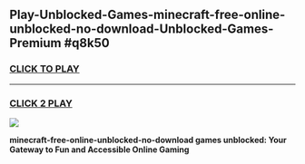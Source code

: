 
## Play-Unblocked-Games-minecraft-free-online-unblocked-no-download-Unblocked-Games-Premium #q8k50
<h3>
<a href="https://premium.freeplayer.one?title=minecraft-free-online-unblocked-no-download&ref=12M">CLICK TO PLAY</a></h3>
<hr>

<h3>
<a href="https://premium.freeplayer.one?title=minecraft-free-online-unblocked-no-download&ref=12M">CLICK 2 PLAY</a>
  
</h3>

<a href="https://premium.freeplayer.one?title=minecraft-free-online-unblocked-no-download&ref=12M"><img src="https://clearcache.store/games.png"></a>


**minecraft-free-online-unblocked-no-download games unblocked: Your Gateway to Fun and Accessible Online Gaming**
